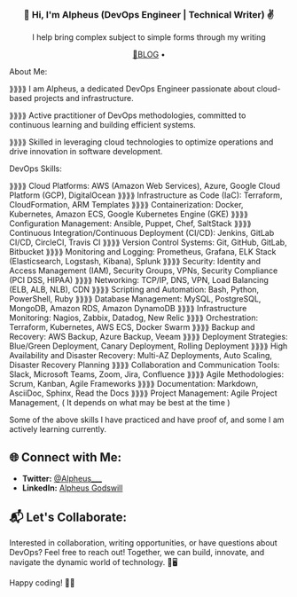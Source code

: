 <h3 align="center">👋 Hi, I'm Alpheus (DevOps Engineer | Technical Writer) ✌️</h3>
<p align="center"> I help bring complex subject to simple forms through my writing </p>
<p align="center">
  <a href="https://alpheus.hashnode.dev/">📖BLOG</a> • 
</p> 

About Me:

⟫⟫⟫⟫ I am Alpheus, a dedicated DevOps Engineer passionate about cloud-based projects and infrastructure.

⟫⟫⟫⟫ Active practitioner of DevOps methodologies, committed to continuous learning and building efficient systems.

⟫⟫⟫⟫ Skilled in leveraging cloud technologies to optimize operations and drive innovation in software development.

DevOps Skills:

⟫⟫⟫⟫ Cloud Platforms: AWS (Amazon Web Services), Azure, Google Cloud Platform (GCP), DigitalOcean
⟫⟫⟫⟫ Infrastructure as Code (IaC): Terraform, CloudFormation, ARM Templates
⟫⟫⟫⟫ Containerization: Docker, Kubernetes, Amazon ECS, Google Kubernetes Engine (GKE)
⟫⟫⟫⟫ Configuration Management: Ansible, Puppet, Chef, SaltStack
⟫⟫⟫⟫ Continuous Integration/Continuous Deployment (CI/CD): Jenkins, GitLab CI/CD, CircleCI, Travis CI
⟫⟫⟫⟫ Version Control Systems: Git, GitHub, GitLab, Bitbucket
⟫⟫⟫⟫ Monitoring and Logging: Prometheus, Grafana, ELK Stack (Elasticsearch, Logstash, Kibana), Splunk
⟫⟫⟫⟫ Security: Identity and Access Management (IAM), Security Groups, VPNs, Security Compliance (PCI DSS, HIPAA)
⟫⟫⟫⟫ Networking: TCP/IP, DNS, VPN, Load Balancing (ELB, ALB, NLB), CDN
⟫⟫⟫⟫ Scripting and Automation: Bash, Python, PowerShell, Ruby
⟫⟫⟫⟫ Database Management: MySQL, PostgreSQL, MongoDB, Amazon RDS, Amazon DynamoDB
⟫⟫⟫⟫ Infrastructure Monitoring: Nagios, Zabbix, Datadog, New Relic
⟫⟫⟫⟫ Orchestration: Terraform, Kubernetes, AWS ECS, Docker Swarm
⟫⟫⟫⟫ Backup and Recovery: AWS Backup, Azure Backup, Veeam
⟫⟫⟫⟫ Deployment Strategies: Blue/Green Deployment, Canary Deployment, Rolling Deployment
⟫⟫⟫⟫ High Availability and Disaster Recovery: Multi-AZ Deployments, Auto Scaling, Disaster Recovery Planning
⟫⟫⟫⟫ Collaboration and Communication Tools: Slack, Microsoft Teams, Zoom, Jira, Confluence
⟫⟫⟫⟫ Agile Methodologies: Scrum, Kanban, Agile Frameworks
⟫⟫⟫⟫ Documentation: Markdown, AsciiDoc, Sphinx, Read the Docs
⟫⟫⟫⟫ Project Management: Agile Project Management, ( It depends on what may be best at the time )

Some of the above skills I have practiced and have proof of, and some I am actively learning currently.

## 🌐 Connect with Me:

- **Twitter:** [@Alpheus___](https://twitter.com/Alpheus___)
- **LinkedIn:** [Alpheus Godswill](https://www.linkedin.com/in/alpheus-godswill/)

## 📬 Let's Collaborate:

Interested in collaboration, writing opportunities, or have questions about DevOps? Feel free to reach out! Together, we can build, innovate, and navigate the dynamic world of technology. 🚀🖥️

Happy coding! 🤖✨

<!-- [![Alpheus Godswill's GitHub stats](https://github-readme-stats.vercel.app/api?username=Alpheus-godswill1&count_private=true&show_icons=true&theme=merko)](https://github.com/Alpheus-godswill1/github-readme-stats) -->

<!-- [![My Github Language Stats](https://github-readme-stats.vercel.app/api/top-langs/?username=Alpheus-godswill1&layout=compact&theme=merko)](https://github.com/Alpheus-godswill1/github-readme-stats) -->
